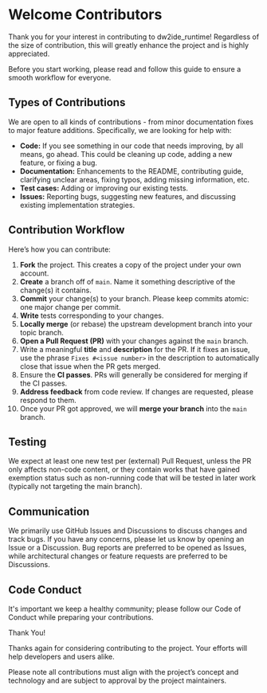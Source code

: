 # Welcome Contributors

Thank you for your interest in contributing to dw2ide_runtime! Regardless of the size of contribution, this will greatly enhance the project and is highly appreciated.

Before you start working, please read and follow this guide to ensure a smooth workflow for everyone.

## Types of Contributions

We are open to all kinds of contributions - from minor documentation fixes to major feature additions.
Specifically, we are looking for help with:

- **Code:** If you see something in our code that needs improving, by all means, go ahead. This could be cleaning up code, adding a new feature, or fixing a bug.
- **Documentation:** Enhancements to the README, contributing guide, clarifying unclear areas, fixing typos, adding missing information, etc.
- **Test cases:** Adding or improving our existing tests.
- **Issues:** Reporting bugs, suggesting new features, and discussing existing implementation strategies.

## Contribution Workflow

Here’s how you can contribute:

1. **Fork** the project. This creates a copy of the project under your own account.
2. **Create** a branch off of `main`. Name it something descriptive of the change(s) it contains.
3. **Commit** your change(s) to your branch. Please keep commits atomic: one major change per commit.
4. **Write** tests corresponding to your changes.
5. **Locally merge** (or rebase) the upstream development branch into your topic branch.
6. **Open a Pull Request (PR)** with your changes against the `main` branch.
7. Write a meaningful **title** and **description** for the PR. If it fixes an issue, use the phrase `Fixes #<issue number>` in the description to automatically close that issue when the PR gets merged.
8. Ensure the **CI passes**. PRs will generally be considered for merging if the CI passes.
9. **Address feedback** from code review. If changes are requested, please respond to them.
10. Once your PR got approved, we will **merge your branch** into the `main` branch.

## Testing

We expect at least one new test per (external) Pull Request,
unless the PR only affects non-code content, or they contain works that have gained exemption status
such as non-running code that will be tested in later work (typically not targeting the main branch).

## Communication

We primarily use GitHub Issues and Discussions to discuss changes and track bugs.
If you have any concerns, please let us know by opening an Issue or a Discussion.
Bug reports are preferred to be opened as Issues,
while architectural changes or feature requests are preferred to be Discussions.

## Code Conduct

It's important we keep a healthy community;
please follow our Code of Conduct while preparing your contributions.

Thank You!

Thanks again for considering contributing to the project.
Your efforts will help developers and users alike.

Please note all contributions must align with the project’s concept and technology and are subject to approval by the project maintainers.